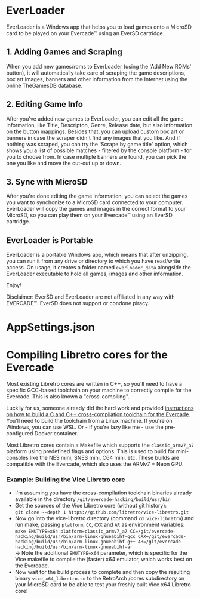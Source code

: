 # EverLoader

EverLoader is a Windows app that helps you to load games onto a MicroSD card to be played on your Evercade™ using an EverSD cartridge.

## 1. Adding Games and Scraping
When you add new games/roms to EverLoader (using the 'Add New ROMs' button), it will automatically take care of scraping the game descriptions, box art images, banners and other information from the Internet using the online TheGamesDB database.

## 2. Editing Game Info
After you've added new games to EverLoader, you can edit all the game information, like Title, Descripton, Genre, Release date, but also information on the button mappings. Besides that, you can upload custom box art or banners in case the scraper didn't find any images that you like. And if nothing was scraped, you can try the 'Scrape by game title' option, which shows you a list of possible matches - filtered by the console platform - for you to choose from. In case multiple banners are found, you can pick the one you like and move the cut-out up or down.

## 3. Sync with MicroSD
After you're done editing the game information, you can select the games you want to synchonize to a MicroSD card connected to your computer. EverLoader will copy the games and images in the correct format to your MicroSD, so you can play them on your Evercade™ using an EverSD cartridge.

## EverLoader is Portable
EverLoader is a portable Windows app, which means that after unzipping, you can run it from any drive or directory to which you have read/write access.
On usage, it creates a folder named `everloader_data` alongside the EverLoader executable to hold all games, images and other information.

Enjoy!

Disclaimer: EverSD and EverLoader are not affiliated in any way with EVERCADE™.
EverSD does not support or condone piracy.

# AppSettings.json

# Compiling Libretro cores for the Evercade

Most existing Libretro cores are written in C++, so you'll need to have a specific GCC-based toolchain on your machine to correctly compile for the Evercade. This is also known a "cross-compiling".

Luckily for us, someone already did the hard work and provided [instructions on how to build a C and C++ cross-compilation toolchain for the Evercade](https://github.com/strager/evercade-hacking/blob/master/toolchain.md). You'll need to build the toolchain from a Linux machine. If you're on Windows, you can use WSL. Or - if you're lazy like me - use the pre-configured Docker container.

Most Libretro cores contain a Makefile which supports the `classic_armv7_a7` platform using predefined flags and options. This is used to build for mini-consoles like the NES mini, SNES mini, C64 mini, etc. These builds are compatible with the Evercade, which also uses the ARMv7 + Neon GPU.

### Example: Building the Vice Libretro core
 * I'm assuming you have the cross-compilation toolchain binaries already available in the directory `/git/evercade-hacking/build/usr/bin`
 * Get the sources of the Vice Libretro core (without git history):\
 `git clone --depth 1 https://github.com/libretro/vice-libretro.git`
 * Now go into the vice-libretro directory (command `cd vice-libretro`) and run make, passing `platform`, `CC`, `CXX` and `AR` as environment variables:\
 ```make EMUTYPE=x64 platform=classic_armv7_a7 CC=/git/evercade-hacking/build/usr/bin/arm-linux-gnueabihf-gcc CXX=/git/evercade-hacking/build/usr/bin/arm-linux-gnueabihf-g++ AR=/git/evercade-hacking/build/usr/bin/arm-linux-gnueabihf-ar```\
 -> Note the additional `EMUTYPE=x64` parameter, which is specific for the Vice makefile to compile the (faster) x64 emulator, which works best on the Evercade.
  * Now wait for the build process to complete and then copy the resulting binary `vice_x64_libretro.so` to the RetroArch /cores subdirectory on your MicroSD card to be able to test your freshly built Vice x64 Libretro core!




